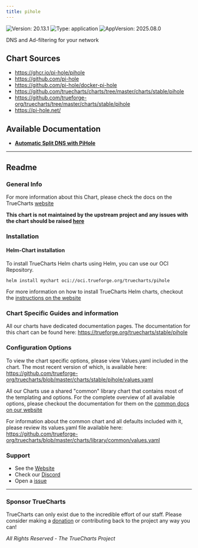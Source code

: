 ```yaml
---
title: pihole
---
```


![Version: 20.13.1](https://img.shields.io/badge/Version-20.13.1-informational?style=flat-square) ![Type: application](https://img.shields.io/badge/Type-application-informational?style=flat-square) ![AppVersion: 2025.08.0](https://img.shields.io/badge/AppVersion-2025.08.0-informational?style=flat-square)

DNS and Ad-filtering for your network

## Chart Sources

- https://ghcr.io/pi-hole/pihole
- https://github.com/pi-hole
- https://github.com/pi-hole/docker-pi-hole
- https://github.com/truecharts/charts/tree/master/charts/stable/pihole
- https://github.com/trueforge-org/truecharts/tree/master/charts/stable/pihole
- https://pi-hole.net/

## Available Documentation

- [**Automatic Split DNS with PiHole**](./split-dns)


---

## Readme


### General Info

For more information about this Chart, please check the docs on the TrueCharts [website](https://trueforge.org/truecharts/stable/pihole)

**This chart is not maintained by the upstream project and any issues with the chart should be raised [here](https://github.com/trueforge-org/truecharts/issues/new/choose)**

### Installation

#### Helm-Chart installation

To install TrueCharts Helm charts using Helm, you can use our OCI Repository.

`helm install mychart oci://oci.trueforge.org/truecharts/pihole`

For more information on how to install TrueCharts Helm charts, checkout the [instructions on the website](https://trueforge.org/truecharts/guides/)

### Chart Specific Guides and information

All our charts have dedicated documentation pages.
The documentation for this chart can be found here:
https://trueforge.org/truecharts/stable/pihole

### Configuration Options

To view the chart specific options, please view Values.yaml included in the chart.
The most recent version of which, is available here: https://github.com/trueforge-org/truecharts/blob/master/charts/stable/pihole/values.yaml

All our Charts use a shared "common" library chart that contains most of the templating and options.
For the complete overview of all available options, please checkout the documentation for them on the [common docs on our website](https://trueforge.org/truecharts-common/)

For information about the common chart and all defaults included with it, please review its values.yaml file available here: https://github.com/trueforge-org/truecharts/blob/master/charts/library/common/values.yaml

### Support

- See the [Website](https://truecharts.org)
- Check our [Discord](https://discord.gg/tVsPTHWTtr)
- Open a [issue](https://github.com/trueforge-org/truecharts/issues/new/choose)

---

### Sponsor TrueCharts

TrueCharts can only exist due to the incredible effort of our staff.
Please consider making a [donation](https://trueforge.org/general/sponsor/) or contributing back to the project any way you can!

_All Rights Reserved - The TrueCharts Project_
